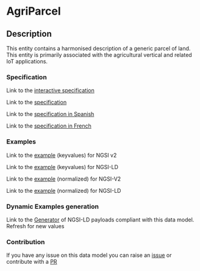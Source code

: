 # AgriParcel

## Description 

This entity contains a harmonised description of a generic parcel of land. This entity is primarily associated with the agricultural vertical and related IoT applications.
### Specification

Link to the [interactive specification](https://swagger.lab.fiware.org/?url=https://smart-data-models.github.io/dataModel.Agrifood/AgriParcel/swagger.yaml)

Link to the [specification](https://smart-data-models.github.io/dataModel.Agrifood/AgriParcel/doc/spec.md)

Link to the [specification in Spanish](https://smart-data-models.github.io/dataModel.Agrifood/AgriParcel/doc/spec_ES.md)

Link to the [specification in French](https://smart-data-models.github.io/dataModel.Agrifood/AgriParcel/doc/spec_FR.md)
### Examples

Link to the [example](https://smart-data-models.github.io/dataModel.Agrifood/AgriParcel/examples/example.json) (keyvalues) for NGSI v2

Link to the [example](https://smart-data-models.github.io/dataModel.Agrifood/AgriParcel/examples/example.jsonld) (keyvalues) for NGSI-LD

Link to the [example](https://smart-data-models.github.io/dataModel.Agrifood/AgriParcel/examples/example-normalized.json) (normalized) for NGSI-V2

Link to the [example](https://smart-data-models.github.io/dataModel.Agrifood/AgriParcel/examples/example-normalized.jsonld) (normalized) for NGSI-LD
### Dynamic Examples generation

Link to the [Generator](https://smartdatamodels.org/extra/ngsi-ld_generator_v0.91.php?schemaUrl=https://raw.githubusercontent.com/smart-data-models/dataModel.Agrifood/master/AgriParcel/schema.json&email=info@smartdatamodels.org) of NGSI-LD payloads compliant with this data model. Refresh for new values
### Contribution

 If you have any issue on this data model you can raise an [issue](https://github.com/smart-data-models/dataModel.Agrifood/issues)  or contribute with a [PR](https://github.com/smart-data-models/dataModel.Agrifood/pulls)